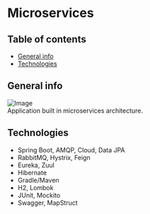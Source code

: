 # Microservices

## Table of contents
* [General info](#general-info)
* [Technologies](#technologies)

## General info
![Image](https://i.imgur.com/TGjSsXH.jpg)   
Application built in microservices architecture.

## Technologies

- Spring Boot, AMQP, Cloud, Data JPA
- RabbitMQ, Hystrix, Feign
- Eureka, Zuul
- Hibernate
- Gradle/Maven
- H2, Lombok
- JUnit, Mockito
- Swagger, MapStruct
